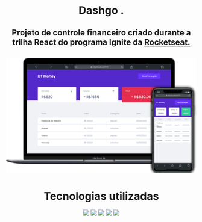 <h1 align='center'>Dashgo .</h1>
<h2 align='center'>Projeto de controle financeiro criado durante a trilha React do programa Ignite da <a href='https://www.rocketseat.com.br/'>Rocketseat.</a><h2/>
<img src='./src/assets/screenshots.png' />
<h1 align='center'>Tecnologias utilizadas</h1>
<div align="center" >
    <img height="50" src="https://img.shields.io/badge/HTML5-rgba(0, 0, 0, 0)?style=for-the-badge&logo=html5&logoColor=E34F26&">
    <img height="50" src="https://img.shields.io/badge/CSS3-rgba(0, 0, 0, 0)?style=for-the-badge&logo=css3&logoColor=1572B6">
    <img height="50" src="https://img.shields.io/badge/JavaScript-rgba(0, 0, 0, 0)?style=for-the-badge&logo=javascript&logoColor=F7DF1E">
    <img height="50" src="https://img.shields.io/badge/Typescript-rgba(0, 0, 0, 0)?style=for-the-badge&logo=typescript&logoColor=2f79c4">
    <img height="50" src="https://img.shields.io/badge/React-rgba(0, 0, 0, 0)?style=for-the-badge&logo=react&logoColor=61DAFB">
</div>